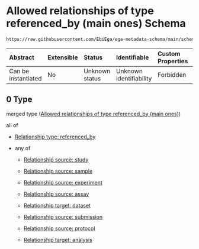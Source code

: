 # Allowed relationships of type referenced\_by (main ones) Schema

```txt
https://raw.githubusercontent.com/EbiEga/ega-metadata-schema/main/schemas/EGA.analysis.json#/properties/analysis_relationships/items/allOf/1/anyOf/0
```



| Abstract            | Extensible | Status         | Identifiable            | Custom Properties | Additional Properties | Access Restrictions | Defined In                                                                       |
| :------------------ | :--------- | :------------- | :---------------------- | :---------------- | :-------------------- | :------------------ | :------------------------------------------------------------------------------- |
| Can be instantiated | No         | Unknown status | Unknown identifiability | Forbidden         | Allowed               | none                | [EGA.analysis.json\*](../../../schemas/EGA.analysis.json "open original schema") |

## 0 Type

merged type ([Allowed relationships of type referenced\_by (main ones)](ega-10-properties-analysis-relationships-items-allof-relationship-constraints-for-an-analysis-anyof-allowed-relationships-of-type-referenced_by-main-ones.md))

all of

*   [Relationship type: referenced_by](ega-12-definitions-relationship-type-referenced_by.md "check type definition")

*   any of

    *   [Relationship source: study](ega-12-definitions-relationship-source-study.md "check type definition")

    *   [Relationship source: sample](ega-12-definitions-relationship-source-sample.md "check type definition")

    *   [Relationship source: experiment](ega-12-definitions-relationship-source-experiment.md "check type definition")

    *   [Relationship source: assay](ega-12-definitions-relationship-source-assay.md "check type definition")

    *   [Relationship target: dataset](ega-12-definitions-relationship-target-dataset.md "check type definition")

    *   [Relationship source: submission](ega-12-definitions-relationship-source-submission.md "check type definition")

    *   [Relationship source: protocol](ega-12-definitions-relationship-source-protocol.md "check type definition")

    *   [Relationship target: analysis](ega-12-definitions-relationship-target-analysis.md "check type definition")
